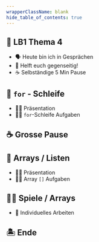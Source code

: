 ```yaml
---
wrapperClassName: blank
hide_table_of_contents: true
---
```


<Timeline title="Woche 7">
<Event active="true">

## 🏅 LB1 Thema 4 

- 🗣️ Heute bin ich in Gesprächen
- :two_men_holding_hands: Helft euch gegenseitig!
- :coffee: Selbständige 5 Min Pause

</Event>
<Event time="13:00">

## 🔁 `for` - Schleife

- :man_teacher: Präsentation
- :man_student: `for`-Schleife Aufgaben

</Event>

<Event time="14:20">

## :coffee: Grosse Pause

</Event>
<Event time="14:40">

## :dango: Arrays / Listen

- :man_teacher: Präsentation
- :man_student: Array `[]` Aufgaben

</Event>
<Event time="15:00">

## :man_student: Spiele / Arrays

- :honeybee: Individuelles Arbeiten

</Event>
<Event time="16:15">

## 🏝️ Ende

</Event>

</Timeline>
